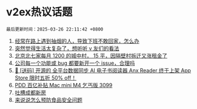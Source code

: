 # v2ex热议话题

`最后更新时间：2025-03-26 22:11:42 +0800`

1. [经常在路上遇到抽烟的人，导致下班不敢回家，怎么办](https://www.v2ex.com/t/1121315)
1. [突然觉得生活太复杂了，想听听 v 友们的看法](https://www.v2ex.com/t/1121122)
1. [北京北七家每月 1200 的城中村， 15 平，因隔壁村拆迁又涨租金了](https://www.v2ex.com/t/1121079)
1. [公司每一个功能或 bug 都要新开一个 issue，合理吗](https://www.v2ex.com/t/1121115)
1. [🎁 [送码] 开源的 全平台数据同步 AI 电子书阅读器 Anx Reader 终于上架 App Store 限时五折 50% off！](https://www.v2ex.com/t/1121077)
1. [PDD 百亿补贴 Mac mini M4 乞丐版 3099](https://www.v2ex.com/t/1121085)
1. [吐槽成都新房](https://www.v2ex.com/t/1121100)
1. [来说说怎么预防食品安全问题](https://www.v2ex.com/t/1121097)

